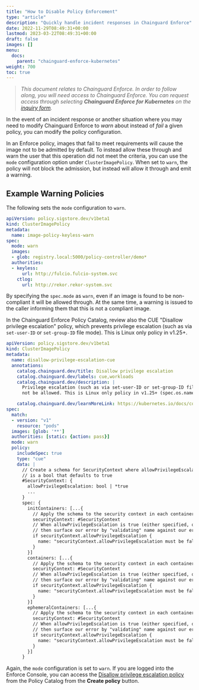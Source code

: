```yaml
---
title: "How to Disable Policy Enforcement"
type: "article"
description: "Quickly handle incident responses in Chainguard Enforce"
date: 2022-11-29T08:49:31+00:00
lastmod: 2023-03-22T08:49:31+00:00
draft: false
images: []
menu:
  docs:
    parent: "chainguard-enforce-kubernetes"
weight: 700
toc: true
---
```


> _This document relates to Chainguard Enforce. In order to follow along, you will need access to Chainguard Enforce. You can request access through selecting **Chainguard Enforce for Kubernetes** on the [inquiry form](https://www.chainguard.dev/get-demo?utm_source=docs)._

In the event of an incident response or another situation where you may need to modify Chainguard Enforce to _warn_ about instead of _fail_ a given policy, you can modify the policy configuration.

In an Enforce policy, images that fail to meet requirements will cause the image not to be admitted by default. To instead allow these through and warn the user that this operation did not meet the criteria, you can use the `mode` configuration option under `ClusterImagePolicy`. When set to `warn`, the policy will not block the admission, but instead will allow it through and emit a warning.

## Example Warning Policies 

The following sets the `mode` configuration to `warn`.

```yaml
apiVersion: policy.sigstore.dev/v1beta1
kind: ClusterImagePolicy
metadata:
  name: image-policy-keyless-warn
spec:
  mode: warn
  images:
  - glob: registry.local:5000/policy-controller/demo*
  authorities:
  - keyless:
      url: http://fulcio.fulcio-system.svc
    ctlog:
      url: http://rekor.rekor-system.svc
```

By specifying the `spec.mode` as `warn`, even if an image is found to be non-compliant it will be allowed through. At the same time, a warning is issued to the caller informing them that this is not a compliant image.

In the Chainguard Enforce Policy Catalog, review also the CUE "Disallow privilege escalation" policy, which prevents privilege escalation (such as via `set-user-ID` or `set-group-ID` file mode). This is Linux only policy in v1.25+.

```yaml
apiVersion: policy.sigstore.dev/v1beta1
kind: ClusterImagePolicy
metadata:
  name: disallow-privilege-escalation-cue
  annotations:
    catalog.chainguard.dev/title: Disallow privilege escalation
    catalog.chainguard.dev/labels: cue,workloads
    catalog.chainguard.dev/description: |
      Privilege escalation (such as via set-user-ID or set-group-ID file mode) should
      not be allowed. This is Linux only policy in v1.25+ (spec.os.name != windows)

    catalog.chainguard.dev/learnMoreLink: https://kubernetes.io/docs/concepts/security/pod-security-standards/#baseline
spec:
  match:
  - version: "v1"
    resource: "pods"
  images: [glob: '**']
  authorities: [static: {action: pass}]
  mode: warn
  policy:
    includeSpec: true
    type: "cue"
    data: |
      // Create a schema for SecurityContext where allowPrivilegeEscalation
      // is a bool that defaults to true
      #SecurityContext: {
        allowPrivilegeEscalation: bool | *true
        ...
      }
      spec: {
        initContainers: [...{
          // Apply the schema to the security context in each container.
          securityContext: #SecurityContext
          // When allowPrivilegeEscalation is true (either specified, or by default)
          // then surface our error by "validating" name against our error string.
          if securityContext.allowPrivilegeEscalation {
            name: "securityContext.allowPrivilegeEscalation must be false"
          }
        }]
        containers: [...{
          // Apply the schema to the security context in each container.
          securityContext: #SecurityContext
          // When allowPrivilegeEscalation is true (either specified, or by default)
          // then surface our error by "validating" name against our error string.
          if securityContext.allowPrivilegeEscalation {
            name: "securityContext.allowPrivilegeEscalation must be false"
          }
        }]
        ephemeralContainers: [...{
          // Apply the schema to the security context in each container.
          securityContext: #SecurityContext
          // When allowPrivilegeEscalation is true (either specified, or by default)
          // then surface our error by "validating" name against our error string.
          if securityContext.allowPrivilegeEscalation {
            name: "securityContext.allowPrivilegeEscalation must be false"
          }
        }]
      }
```

Again, the `mode` configuration is set to `warn`. If you are logged into the Enforce Console, you can access the [Disallow privilege escalation policy](https://console.enforce.dev/policies/catalog/create/disallow-privilege-escalation-cue) from the Policy Catalog from the **Create policy** button.